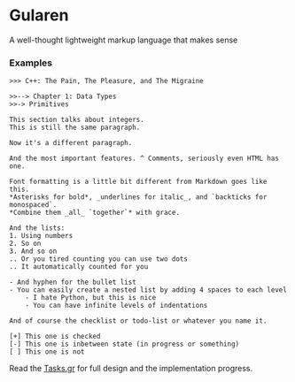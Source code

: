 # Gularen
A well-thought lightweight markup language that makes sense

### Examples
``` gr
>>> C++: The Pain, The Pleasure, and The Migraine

>>--> Chapter 1: Data Types
>>-> Primitives

This section talks about integers.
This is still the same paragraph.

Now it's a different paragraph.

And the most important features. ^ Comments, seriously even HTML has one.

Font formatting is a little bit different from Markdown goes like this.
*Asterisks for bold*, _underlines for italic_, and `backticks for monospaced`.
*Combine them _all_ `together`* with grace.

And the lists:
1. Using numbers
2. So on
3. And so on
.. Or you tired counting you can use two dots
.. It automatically counted for you

- And hyphen for the bullet list
- You can easily create a nested list by adding 4 spaces to each level
    - I hate Python, but this is nice
    - You can have infinite levels of indentations

And of course the checklist or todo-list or whatever you name it.

[+] This one is checked
[-] This one is inbetween state (in progress or something)
[ ] This one is not
```

Read the [Tasks.gr](Tasks.gr) for full design and the implementation progress.
